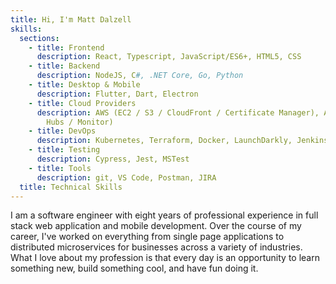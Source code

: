```yaml
---
title: Hi, I'm Matt Dalzell
skills:
  sections:
    - title: Frontend
      description: React, Typescript, JavaScript/ES6+, HTML5, CSS
    - title: Backend
      description: NodeJS, C#, .NET Core, Go, Python
    - title: Desktop & Mobile
      description: Flutter, Dart, Electron
    - title: Cloud Providers
      description: AWS (EC2 / S3 / CloudFront / Certificate Manager), Azure (Event
        Hubs / Monitor)
    - title: DevOps
      description: Kubernetes, Terraform, Docker, LaunchDarkly, Jenkins
    - title: Testing
      description: Cypress, Jest, MSTest
    - title: Tools
      description: git, VS Code, Postman, JIRA
  title: Technical Skills
---
```


I am a software engineer with eight years of professional experience in full stack web application and mobile development. Over the course of my career, I've worked on everything from single page applications to distributed microservices for businesses across a variety of industries. What I love about my profession is that every day is an opportunity to learn something new, build something cool, and have fun doing it.
